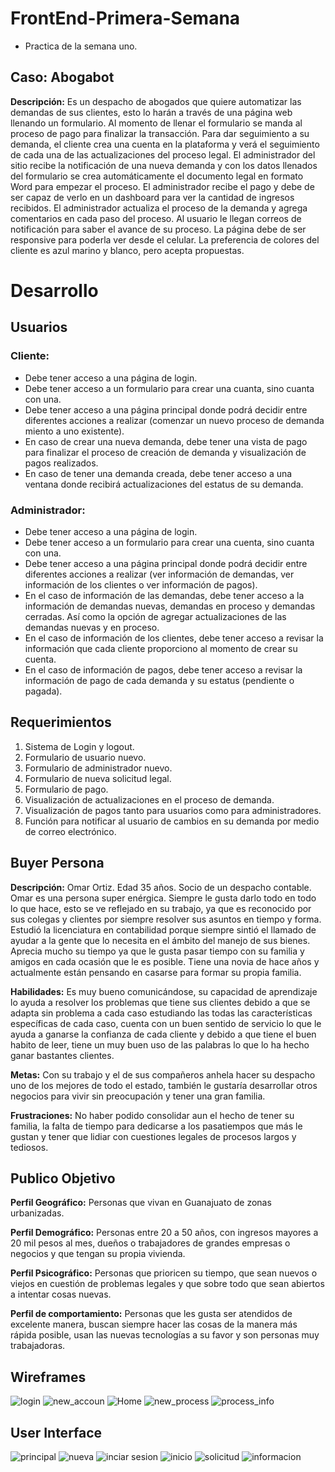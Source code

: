 # FrontEnd-Primera-Semana
- Practica de la semana uno.

## Caso: Abogabot

 <strong>Descripción:</strong>
 Es un despacho de abogados que quiere automatizar las demandas de sus clientes, esto lo harán a través de una página web llenando un formulario. Al momento de llenar el formulario se manda al proceso de pago para finalizar la transacción. Para dar seguimiento a su demanda, el cliente crea una cuenta en la plataforma y verá el seguimiento de cada una de las actualizaciones del proceso legal. El administrador del sitio recibe la notificación de una nueva demanda y con los datos llenados del formulario se crea automáticamente el documento legal en formato Word para empezar el proceso. El administrador recibe el pago y debe de ser capaz de verlo en un dashboard para ver la cantidad de ingresos recibidos. El administrador actualiza el proceso de la demanda y agrega comentarios en cada paso del proceso. Al usuario le llegan correos de notificación para saber el avance de su proceso. La página debe de ser responsive para poderla ver desde el celular. La preferencia de colores del cliente es azul marino y blanco, pero acepta propuestas.


# Desarrollo

## Usuarios
### Cliente:
- Debe tener acceso a una página de login.
- Debe tener acceso a un formulario para crear una cuanta, sino cuanta con una.
- Debe tener acceso a una página principal donde podrá decidir entre diferentes acciones a realizar (comenzar un nuevo proceso de demanda miento a uno existente).
- En caso de crear una nueva demanda, debe tener una vista de pago para finalizar el proceso de creación de demanda y visualización de pagos realizados.
- En caso de tener una demanda creada, debe tener acceso a una ventana donde recibirá actualizaciones del estatus de su demanda.

### Administrador:
- Debe tener acceso a una página de login.
- Debe tener acceso a un formulario para crear una cuenta, sino cuanta con una.
- Debe tener acceso a una página principal donde podrá decidir entre diferentes acciones a realizar (ver información de demandas, ver información de los clientes o ver información de pagos).
- En el caso de información de las demandas, debe tener acceso a la información de demandas nuevas, demandas en proceso y demandas cerradas. Así como la opción de agregar actualizaciones de las demandas nuevas y en proceso.
- En el caso de información de los clientes, debe tener acceso a revisar la información que cada cliente proporciono al momento de crear su cuenta.
- En el caso de información de pagos, debe tener acceso a revisar la información de pago de cada demanda y su estatus (pendiente o pagada).



## Requerimientos
1. Sistema de Login y logout.
2. Formulario de usuario nuevo.
3. Formulario de administrador nuevo.
4. Formulario de nueva solicitud legal.
5. Formulario de pago.
6. Visualización de actualizaciones en el proceso de demanda.
7. Visualización de pagos tanto para usuarios como para administradores.
8. Función para notificar al usuario de cambios en su demanda por medio de correo electrónico.


## Buyer Persona
<strong>Descripción:</strong> Omar Ortiz. Edad 35 años. Socio de un despacho contable. Omar es una persona super enérgica. Siempre le gusta darlo todo en todo lo que hace, esto se ve reflejado en su trabajo, ya que es reconocido por sus colegas y clientes por siempre resolver sus asuntos en tiempo y forma. Estudió la licenciatura en contabilidad porque siempre sintió el llamado de ayudar a la gente que lo necesita en el ámbito del manejo de sus bienes. Aprecia mucho su tiempo ya que le gusta pasar tiempo con su familia y amigos en cada ocasión que le es posible. Tiene una novia de hace años y actualmente están pensando en casarse para formar su propia familia.

<strong>Habilidades:</strong> Es muy bueno comunicándose, su capacidad de aprendizaje lo ayuda a resolver los problemas que tiene sus clientes debido a que se adapta sin problema a cada caso estudiando las todas las características específicas de cada caso, cuenta con un buen sentido de servicio lo que le ayuda a ganarse la confianza de cada cliente y debido a que tiene el buen habito de leer, tiene un muy buen uso de las palabras lo que lo ha hecho ganar bastantes clientes.

<strong>Metas:</strong> Con su trabajo y el de sus compañeros anhela hacer su despacho uno de los mejores de todo el estado, también le gustaría desarrollar otros negocios para vivir sin preocupación y tener una gran familia.

<strong>Frustraciones:</strong> No haber podido consolidar aun el hecho de tener su familia, la falta de tiempo para dedicarse a los pasatiempos que más le gustan y tener que lidiar con cuestiones legales de procesos largos y tediosos.

## Publico Objetivo
<strong>Perfil Geográfico:</strong> Personas que vivan en Guanajuato de zonas urbanizadas.

<strong>Perfil Demográfico:</strong> Personas entre 20 a 50 años, con ingresos mayores a 20 mil pesos al mes, dueños o trabajadores de grandes empresas o negocios y que tengan su propia vivienda.

<strong>Perfil Psicográfico:</strong> Personas que prioricen su tiempo, que sean nuevos o viejos en cuestión de problemas legales y que sobre todo que sean abiertos a intentar cosas nuevas.

<strong>Perfil de comportamiento:</strong> Personas que les gusta ser atendidos de excelente manera, buscan siempre hacer las cosas de la manera más rápida posible, usan las nuevas tecnologías a su favor y son personas muy trabajadoras.


## Wireframes

![login](https://github.com/hectorhob/FrontEnd---Primera-Semana/blob/main/Wireframe/Login.png)
![new_accoun](https://github.com/hectorhob/FrontEnd---Primera-Semana/blob/main/Wireframe/New%20account.png)
![Home](https://github.com/hectorhob/FrontEnd---Primera-Semana/blob/main/Wireframe/Home.png)
![new_process](https://github.com/hectorhob/FrontEnd---Primera-Semana/blob/main/Wireframe/New%20process.png)
![process_info](https://github.com/hectorhob/FrontEnd---Primera-Semana/blob/main/Wireframe/Process%20info.png)


## User Interface
![principal](https://github.com/hectorhob/FrontEnd---Primera-Semana/blob/main/UI/principal.png)
![nueva](https://github.com/hectorhob/FrontEnd---Primera-Semana/blob/main/UI/crear%20cuenta.png)
![inciar sesion](https://github.com/hectorhob/FrontEnd---Primera-Semana/blob/main/UI/inicio%20sesion.png)
![inicio](https://github.com/hectorhob/FrontEnd---Primera-Semana/blob/main/UI/inicio.png)
![solicitud](https://github.com/hectorhob/FrontEnd---Primera-Semana/blob/main/UI/nueva%20solicitud.png)
![informacion](https://github.com/hectorhob/FrontEnd---Primera-Semana/blob/main/UI/informacion%20demanda.png)
